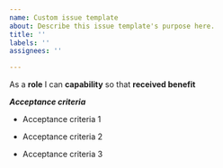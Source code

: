 ```yaml
---
name: Custom issue template
about: Describe this issue template's purpose here.
title: ''
labels: ''
assignees: ''

---
```


As a **role** I can **capability** so that **received benefit**

***Acceptance criteria***

- Acceptance criteria 1

- Acceptance criteria 2

- Acceptance criteria 3
